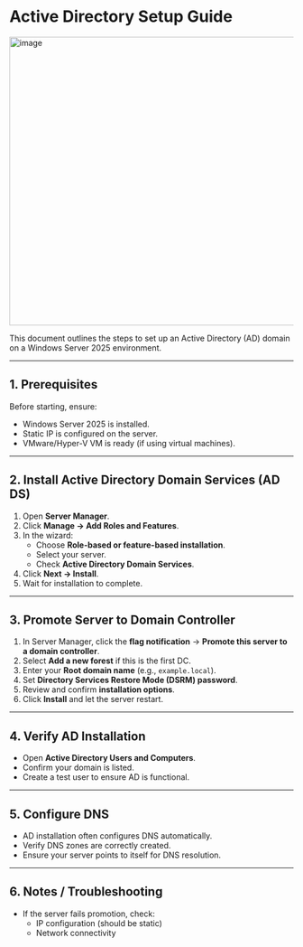 
# Active Directory Setup Guide

<img width="909" height="511" alt="image" src="https://github.com/user-attachments/assets/8ebfc9f3-66d7-4555-b36e-ecbc1bd7f7d4" />

This document outlines the steps to set up an Active Directory (AD) domain on a Windows Server 2025 environment.

---

## 1. Prerequisites

Before starting, ensure:

- Windows Server 2025 is installed.
- Static IP is configured on the server.
- VMware/Hyper-V VM is ready (if using virtual machines).

---

## 2. Install Active Directory Domain Services (AD DS)

1. Open **Server Manager**.
2. Click **Manage → Add Roles and Features**.
3. In the wizard:
   - Choose **Role-based or feature-based installation**.
   - Select your server.
   - Check **Active Directory Domain Services**.
4. Click **Next → Install**.
5. Wait for installation to complete.

---

## 3. Promote Server to Domain Controller

1. In Server Manager, click the **flag notification** → **Promote this server to a domain controller**.
2. Select **Add a new forest** if this is the first DC.
3. Enter your **Root domain name** (e.g., `example.local`).
4. Set **Directory Services Restore Mode (DSRM) password**.
5. Review and confirm **installation options**.
6. Click **Install** and let the server restart.

---

## 4. Verify AD Installation

- Open **Active Directory Users and Computers**.
- Confirm your domain is listed.
- Create a test user to ensure AD is functional.

---

## 5. Configure DNS

- AD installation often configures DNS automatically.
- Verify DNS zones are correctly created.
- Ensure your server points to itself for DNS resolution.

---

## 6. Notes / Troubleshooting

- If the server fails promotion, check:
  - IP configuration (should be static)
  - Network connectivity
